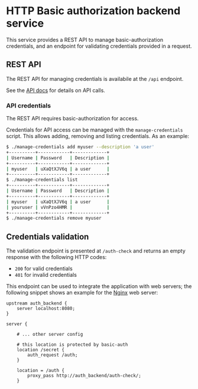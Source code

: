 # HTTP Basic authorization backend service

This service provides a REST API to manage basic-authorization credentials,
and an endpoint for validating credentials provided in a request.


## REST API

The REST API for managing credentials is availabile at the `/api` endpoint.

See the [API docs](API.md) for details on API calls.

### API credentials

The REST API requires basic-authorization for access.

Credentials for API access can be managed with the `manage-credentials` script.
This allows adding, removing and listing credentials.
As an example:

```bash
$ ./manage-credentials add myuser --description 'a user'
+----------+------------+-------------+
| Username | Password   | Description |
+----------+------------+-------------+
| myuser   | uXaQtXJV6q | a user      |
+----------+------------+-------------+
$ ./manage-credentials list
+----------+------------+-------------+
| Username | Password   | Description |
+----------+------------+-------------+
| myuser   | uXaQtXJV6q | a user      |
| youruser | vVnPzo4HMR |             |
+----------+------------+-------------+
$ ./manage-credentials remove myuser
```

## Credentials validation

The validation endpoint is presented at `/auth-check` and returns an empty
response with the following HTTP codes:

- `200` for valid credentials
- `401` for invalid credentials

This endpoint can be used to integrate the application with web servers; the
following snippet shows an example for the [Nginx](http://nginx.org/) web
server:

```
upstream auth_backend {
    server localhost:8080;
}

server {

    # ... other server config

    # this location is protected by basic-auth 
    location /secret {
        auth_request /auth;
    }

    location = /auth {
        proxy_pass http://auth_backend/auth-check/;
    }
```
